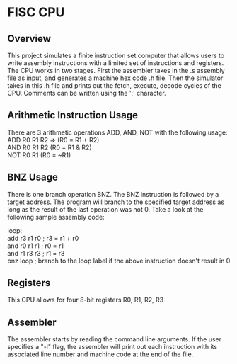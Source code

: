 # FISC CPU 

## Overview
This project simulates a finite instruction set computer that allows users to write assembly instructions with a limited set of instructions and registers. The CPU works in two stages. First the assembler takes in the .s assembly file as input, and generates a machine hex code .h file. Then the simulator takes in this .h file and prints out the fetch, execute, decode cycles of the CPU. Comments can be written using the ';' character.

## Arithmetic Instruction Usage
There are 3 arithmetic operations ADD, AND, NOT with the following usage:  
ADD R0 R1 R2 => (R0 = R1 + R2)  
AND R0 R1 R2 (R0 = R1 & R2)  
NOT R0 R1 (R0 = ~R1)  

## BNZ Usage  
There is one branch operation BNZ. The BNZ instruction is followed by a target address. The program will branch to the specified target address as long as the result of the last operation was not 0. Take a look at the following sample assembly code:  

loop:  
  add r3 r1 r0  ;  r3 = r1 + r0  
  and r0 r1 r1  ;  r0 = r1  
  and r1 r3 r3  ;  r1 = r3  
  bnz loop ; branch to the loop label if the above instruction doesn't result in 0

## Registers
This CPU allows for four 8-bit registers R0, R1, R2, R3  

## Assembler


The assembler starts by reading the command line arguments. If the user specifies a "-l" flag, the assembler will print out each instruction with its associated line number and machine code at the end of the file. 
